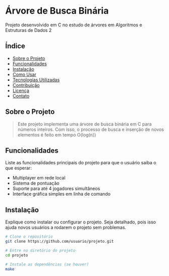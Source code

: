# Árvore de Busca Binária

Projeto desenvolvido em C no estudo de árvores em Algoritmos e Estruturas de Dados 2

## Índice

- [Sobre o Projeto](#sobre-o-projeto)
- [Funcionalidades](#funcionalidades)
- [Instalação](#instalação)
- [Como Usar](#como-usar)
- [Tecnologias Utilizadas](#tecnologias-utilizadas)
- [Contribuição](#contribuição)
- [Licença](#licença)
- [Contato](#contato)

## Sobre o Projeto

>Este projeto implementa uma árvore de busca binária em C para números inteiros. Com isso, o processo de busca e inserção de novos elementos é feito em tempo O(log(n))

## Funcionalidades

Liste as funcionalidades principais do projeto para que o usuário saiba o que esperar:

- Multiplayer em rede local
- Sistema de pontuação
- Suporte para até 4 jogadores simultâneos
- Interface gráfica simples em linha de comando

## Instalação

Explique como instalar ou configurar o projeto. Seja detalhado, pois isso ajuda novos usuários a rodarem o projeto sem problemas.

```bash
# Clone o repositório
git clone https://github.com/usuario/projeto.git

# Entre no diretório do projeto
cd projeto

# Instale as dependências (se houver)
make
